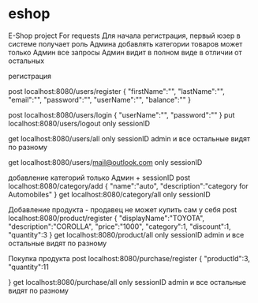 # eshop
E-Shop project
For requests
Для начала регистрация, первый юзер в системе получает роль Админа
добавлять категории товаров может только Админ
все запросы Админ видит в полном виде в отличии от остальных

регистрация

post localhost:8080/users/register
{
	"firstName":"",
	"lastName":"",
	"email":"",
	"password":"",
	"userName":"",
	"balance":""
}

post localhost:8080/users/login
{
	"userName":"",
	"password":""
}
put localhost:8080/users/logout
only sessionID

get localhost:8080/users/all
only sessionID
admin и все остальные видят по разному

get localhost:8080/users/mail@outlook.com
only sessionID

добавление категорий только Админ + sessionID
post localhost:8080/category/add
{
	"name":"auto",
	"description":"category for Automobiles"
}
get localhost:8080/category/all
only sessionID

Добавление продукта - продавец не может купить сам у себя
post localhost:8080/product/register
{
	"displayName":"TOYOTA",
    "description":"COROLLA",
    "price":"1000",
    "category":1,
    "discount":1,
    "quantity":3
}
get localhost:8080/product/all 
only sessionID
admin и все остальные видят по разному

Покупка продукта
post localhost:8080/purchase/register
{
	"productId":3,
	"quantity":11
	
}
get localhost:8080/purchase/all
only sessionID
admin и все остальные видят по разному




